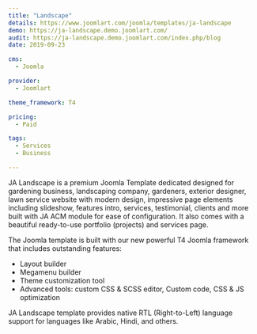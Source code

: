 ```yaml
---
title: "Landscape"
details: https://www.joomlart.com/joomla/templates/ja-landscape
demo: https://ja-landscape.demo.joomlart.com/
audit: https://ja-landscape.demo.joomlart.com/index.php/blog
date: 2019-09-23

cms: 
  - Joomla

provider:
  - Joomlart

theme_framework: T4

pricing:
  - Paid

tags:
  - Services
  - Business

---
```


JA Landscape is a premium Joomla Template dedicated designed for gardening business, landscaping company, gardeners, exterior designer, lawn service website with modern design, impressive page elements including slideshow, features intro, services, testimonial, clients and more built with JA ACM module for ease of configuration. It also comes with a beautiful ready-to-use portfolio (projects) and services page.

The Joomla template is built with our new powerful T4 Joomla framework that includes outstanding features:

* Layout builder
* Megamenu builder
* Theme customization tool
* Advanced tools: custom CSS & SCSS editor, Custom code, CSS & JS optimization

JA Landscape template provides native RTL (Right-to-Left) language support for languages like Arabic, Hindi, and others.